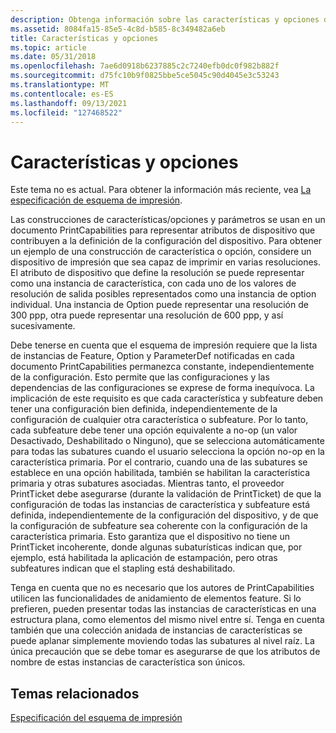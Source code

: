 ```yaml
---
description: Obtenga información sobre las características y opciones de un documento PrintCapabilities. Este tema no es actual. Para obtener la información más reciente, vea La especificación del esquema de impresión.
ms.assetid: 8084fa15-85e5-4c8d-b585-8c349482a6eb
title: Características y opciones
ms.topic: article
ms.date: 05/31/2018
ms.openlocfilehash: 7ae6d0918b6237885c2c7240efb0dc0f982b882f
ms.sourcegitcommit: d75fc10b9f0825bbe5ce5045c90d4045e3c53243
ms.translationtype: MT
ms.contentlocale: es-ES
ms.lasthandoff: 09/13/2021
ms.locfileid: "127468522"
---
```

# <a name="features-and-options"></a>Características y opciones

Este tema no es actual. Para obtener la información más reciente, vea [La especificación de esquema de impresión](https://download.microsoft.com/download/D/E/C/DECA6E6B-3E81-48E7-B7EF-6D92A547D03C/print-schema-spec-2-0.zip).

Las construcciones de características/opciones y parámetros se usan en un documento PrintCapabilities para representar atributos de dispositivo que contribuyen a la definición de la configuración del dispositivo. Para obtener un ejemplo de una construcción de característica o opción, considere un dispositivo de impresión que sea capaz de imprimir en varias resoluciones. El atributo de dispositivo que define la resolución se puede representar como una instancia de característica, con cada uno de los valores de resolución de salida posibles representados como una instancia de option individual. Una instancia de Option puede representar una resolución de 300 ppp, otra puede representar una resolución de 600 ppp, y así sucesivamente.

Debe tenerse en cuenta que el esquema de impresión requiere que la lista de instancias de Feature, Option y ParameterDef notificadas en cada documento PrintCapabilities permanezca constante, independientemente de la configuración. Esto permite que las configuraciones y las dependencias de las configuraciones se exprese de forma inequívoca. La implicación de este requisito es que cada característica y subfeature deben tener una configuración bien definida, independientemente de la configuración de cualquier otra característica o subfeature. Por lo tanto, cada subfeature debe tener una opción equivalente a no-op (un valor Desactivado, Deshabilitado o Ninguno), que se selecciona automáticamente para todas las subatures cuando el usuario selecciona la opción no-op en la característica primaria. Por el contrario, cuando una de las subatures se establece en una opción habilitada, también se habilitan la característica primaria y otras subatures asociadas. Mientras tanto, el proveedor PrintTicket debe asegurarse (durante la validación de PrintTicket) de que la configuración de todas las instancias de característica y subfeature está definida, independientemente de la configuración del dispositivo, y de que la configuración de subfeature sea coherente con la configuración de la característica primaria. Esto garantiza que el dispositivo no tiene un PrintTicket incoherente, donde algunas subaturísticas indican que, por ejemplo, está habilitada la aplicación de estampación, pero otras subfeatures indican que el stapling está deshabilitado.

Tenga en cuenta que no es necesario que los autores de PrintCapabilities utilicen las funcionalidades de anidamiento de elementos feature. Si lo prefieren, pueden presentar todas las instancias de características en una estructura plana, como elementos del mismo nivel entre sí. Tenga en cuenta también que una colección anidada de instancias de características se puede aplanar simplemente moviendo todas las subatures al nivel raíz. La única precaución que se debe tomar es asegurarse de que los atributos de nombre de estas instancias de característica son únicos.

## <a name="related-topics"></a>Temas relacionados

<dl> <dt>

[Especificación del esquema de impresión](https://download.microsoft.com/download/D/E/C/DECA6E6B-3E81-48E7-B7EF-6D92A547D03C/print-schema-spec-2-0.zip)
</dt> </dl>

 

 



